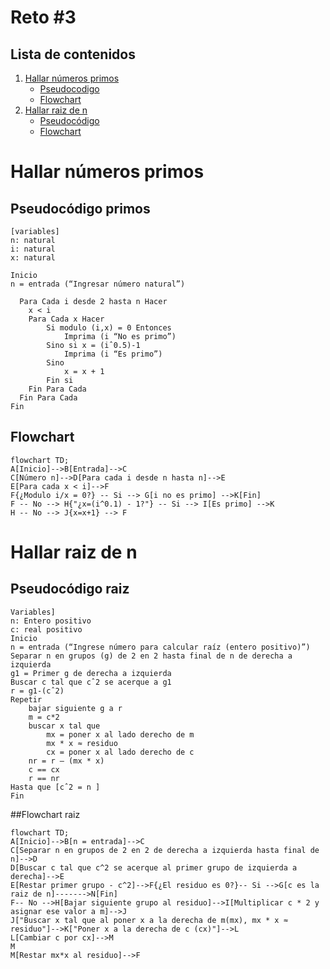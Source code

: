 # Reto #3 
## Lista de contenidos
1. [Hallar números primos](#hallar-números-primos)
      - [Pseudocodigo](#pseudocódigo-primos)
      - [Flowchart](#flowchart)
2. [Hallar raiz de n](#hallar-raiz-de-n)
      - [Pseudocódigo](#pseudocódigo-raiz)
      - [Flowchart](#flowchart-raiz)

# Hallar números primos
## Pseudocódigo primos 
```pseudocode
[variables]
n: natural
i: natural
x: natural

Inicio
n = entrada (“Ingresar número natural”)

  Para Cada i desde 2 hasta n Hacer 
  	x < i 
  	Para Cada x Hacer
  		Si modulo (i,x) = 0 Entonces 
  			Imprima (i “No es primo”)
  		Sino si x = (iˆ0.5)-1 
  			Imprima (i “Es primo”) 
  		Sino 
  			x = x + 1 
  		Fin si
  	Fin Para Cada
  Fin Para Cada 
Fin 

```
## Flowchart
```mermaid
flowchart TD;
A[Inicio]-->B[Entrada]-->C
C[Número n]-->D[Para cada i desde n hasta n]-->E 
E[Para cada x < i]-->F
F{¿Modulo i/x = 0?} -- Si --> G[i no es primo] -->K[Fin]
F -- No --> H{"¿x=(i^0.1) - 1?"} -- Si --> I[Es primo] -->K
H -- No --> J{x=x+1} --> F
```

# Hallar raiz de n

## Pseudocódigo raiz
```pseudocode
Variables]
n: Entero positivo
c: real positivo 
Inicio
n = entrada (“Ingrese número para calcular raíz (entero positivo)”)
Separar n en grupos (g) de 2 en 2 hasta final de n de derecha a izquierda 
g1 = Primer g de derecha a izquierda 
Buscar c tal que cˆ2 se acerque a g1 
r = g1-(cˆ2) 
Repetir
	bajar siguiente g a r
	m = c*2 
	buscar x tal que 
		mx = poner x al lado derecho de m
		mx * x ≈ residuo 
		cx = poner x al lado derecho de c 
	nr = r – (mx * x) 
	c == cx
	r == nr 
Hasta que [cˆ2 = n ] 
Fin
```
##Flowchart raiz
```mermaid
flowchart TD;
A[Inicio]-->B[n = entrada]-->C
C[Separar n en grupos de 2 en 2 de derecha a izquierda hasta final de n]-->D 
D[Buscar c tal que c^2 se acerque al primer grupo de izquierda a derecha]-->E
E[Restar primer grupo - c^2]-->F{¿El residuo es 0?}-- Si -->G[c es la raiz de n]------->N[Fin]
F-- No -->H[Bajar siguiente grupo al residuo]-->I[Multiplicar c * 2 y asignar ese valor a m]-->J
J["Buscar x tal que al poner x a la derecha de m(mx), mx * x ≈ residuo"]-->K["Poner x a la derecha de c (cx)"]-->L
L[Cambiar c por cx]-->M
M
M[Restar mx*x al residuo]-->F
```

